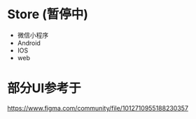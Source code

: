 # Store (暂停中)
- 微信小程序
- Android
- IOS
- web
# 部分UI参考于
https://www.figma.com/community/file/1012710955188230357
